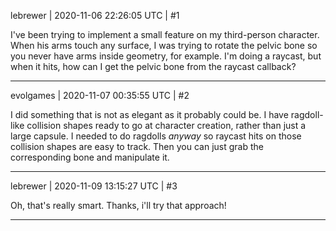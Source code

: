 lebrewer | 2020-11-06 22:26:05 UTC | #1

I've been trying to implement a small feature on my third-person character. When his arms touch any surface, I was trying to rotate the pelvic bone so you never have arms inside geometry, for example. I'm doing a raycast, but when it hits, how can I get the pelvic bone from the raycast callback?

-------------------------

evolgames | 2020-11-07 00:35:55 UTC | #2

I did something that is not as elegant as it probably could be. I have ragdoll-like collision shapes ready to go at character creation, rather than just a large capsule. I needed to do ragdolls *anyway* so raycast hits on those collision shapes are easy to track. Then you can just grab the corresponding bone and manipulate it.

-------------------------

lebrewer | 2020-11-09 13:15:27 UTC | #3

Oh, that's really smart. Thanks, i'll try that approach!

-------------------------

